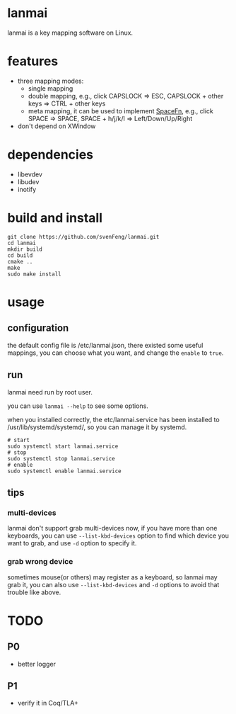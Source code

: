 # lanmai
lanmai is a key mapping software on Linux.

# features
+ three mapping modes:
    + single mapping
    + double mapping, e.g., click CAPSLOCK => ESC, CAPSLOCK + other keys => CTRL + other keys
    + meta mapping, it can be used to implement [SpaceFn](https://geekhack.org/index.php?topic=51069.0), e.g., click SPACE => SPACE, SPACE + h/j/k/l => Left/Down/Up/Right
+ don't depend on XWindow

# dependencies
+ libevdev
+ libudev
+ inotify

# build and install
```
git clone https://github.com/svenFeng/lanmai.git
cd lanmai
mkdir build
cd build
cmake ..
make
sudo make install
```

# usage
## configuration
the default config file is /etc/lanmai.json, there existed some useful mappings, you can choose what you want, and change the `enable` to `true`.

## run
lanmai need run by root user.

you can use `lanmai --help` to see some options.

when you installed correctly, the etc/lanmai.service has been installed to /usr/lib/systemd/systemd/, so you can manage it by systemd.
```
# start
sudo systemctl start lanmai.service
# stop
sudo systemctl stop lanmai.service
# enable
sudo systemctl enable lanmai.service
```

## tips
### multi-devices
lanmai don't support grab multi-devices now, if you have more than one keyboards, you can use `--list-kbd-devices` option to find which device you want to grab, and use `-d` option to specify it.

### grab wrong device
sometimes mouse(or others) may register as a keyboard, so lanmai may grab it, you can also use `--list-kbd-devices` and `-d` options to avoid that trouble like above.

# TODO
## P0
+ better logger

## P1
+ verify it in Coq/TLA+
